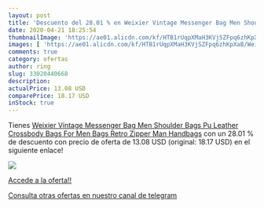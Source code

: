 ```yaml
---
layout: post
title: 'Descuento del 28.01 % en Weixier Vintage Messenger Bag Men Should'
date: 2020-04-21 18:25:54
thumbnailImage: 'https://ae01.alicdn.com/kf/HTB1rUqpXMaH3KVjSZFpq6zhKpXaB/Weixier-Vintage-Messenger-Bag-Men-Shoulder-Bags-Pu-Leather-Crossbody-Bags-For-Men-Bags-Retro-Zipper.jpg_350x350._SL200_.jpg'
images: [ 'https://ae01.alicdn.com/kf/HTB1rUqpXMaH3KVjSZFpq6zhKpXaB/Weixier-Vintage-Messenger-Bag-Men-Shoulder-Bags-Pu-Leather-Crossbody-Bags-For-Men-Bags-Retro-Zipper.jpg_350x350._SL200_.jpg' ]
comments: true
category: ofertas
author: ring
slug: 33020440668
description:
actualPrice: 13.08 USD
comparePrice: 18.17 USD
inStock: true
---
```


Tienes [Weixier Vintage Messenger Bag Men Shoulder Bags Pu Leather Crossbody Bags For Men Bags Retro Zipper Man Handbags](https://www.amazon.com/dp/33020440668/?tag=redken08-20) con un 28.01 % de descuento con precio de oferta de 13.08 USD (original: 18.17 USD) en el siguiente enlace!

[![](https://ae01.alicdn.com/kf/HTB1rUqpXMaH3KVjSZFpq6zhKpXaB/Weixier-Vintage-Messenger-Bag-Men-Shoulder-Bags-Pu-Leather-Crossbody-Bags-For-Men-Bags-Retro-Zipper.jpg_350x350._SL200_.jpg)](https://www.amazon.com/dp/33020440668/?tag=redken08-20)

[Accede a la oferta!!](https://www.amazon.com/dp/33020440668/?tag=redken08-20)

[Consulta otras ofertas en nuestro canal de telegram](https://t.me/s/ofertas25)
